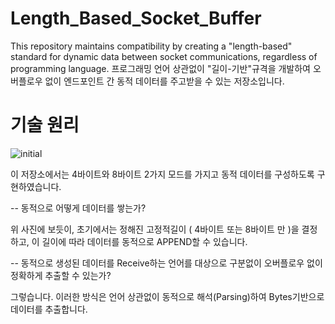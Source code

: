 # Length_Based_Socket_Buffer
This repository maintains compatibility by creating a "length-based" standard for dynamic data between socket communications, regardless of programming language. 프로그래밍 언어 상관없이 "길이-기반"규격을 개발하여  오버플로우 없이 엔드포인트 간 동적 데이터를 주고받을 수 있는 저장소입니다.

# 기술 원리

![initial](https://github.com/lastime1650/Length_Based_Socket_Buffer/blob/main/image_for_readme/image.png)

이 저장소에서는 4바이트와 8바이트 2가지 모드를 가지고 동적 데이터를 구성하도록 구현하였습니다.

-- 동적으로 어떻게 데이터를 쌓는가?

위 사진에 보듯이, 초기에서는 정해진 고정적길이 ( 4바이트 또는 8바이트 만 )을 결정하고, 이 길이에 따라 데이터를 동적으로 APPEND할 수 있습니다.

-- 동적으로 생성된 데이터를 Receive하는 언어를 대상으로 구분없이 오버플로우 없이 정확하게 추출할 수 있는가?

그렇습니다. 이러한 방식은 언어 상관없이 동적으로 해석(Parsing)하여 Bytes기반으로 데이터를 추출합니다. 
